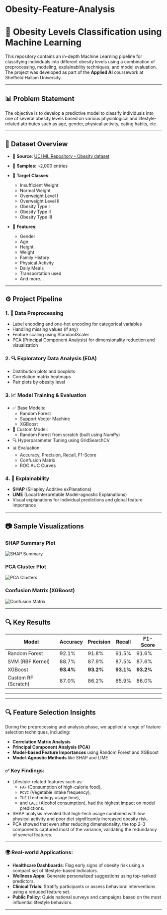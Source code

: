# Obesity-Feature-Analysis
# 🧠 Obesity Levels Classification using Machine Learning

This repository contains an in-depth Machine Learning pipeline for classifying individuals into different obesity levels using a combination of preprocessing, modeling, explainability techniques, and model evaluation. The project was developed as part of the **Applied AI** coursework at Sheffield Hallam University.

---

## 📊 Problem Statement

The objective is to develop a predictive model to classify individuals into one of several obesity levels based on various physiological and lifestyle-related attributes such as age, gender, physical activity, eating habits, etc.

---

## 📁 Dataset Overview

- 📌 **Source**: [UCI ML Repository - Obesity dataset](https://www.kaggle.com/datasets/sagesse123/obesity-dataset)
- 👥 **Samples**: ~2,000 entries
- 🔣 **Target Classes**:
  - Insufficient Weight
  - Normal Weight
  - Overweight Level I
  - Overweight Level II
  - Obesity Type I
  - Obesity Type II
  - Obesity Type III

- 🧾 **Features**:
  - Gender
  - Age
  - Height
  - Weight
  - Family History
  - Physical Activity
  - Daily Meals
  - Transportation used
  - And more...

---

## ⚙️ Project Pipeline

### 1. 🧼 Data Preprocessing
- Label encoding and one-hot encoding for categorical variables
- Handling missing values (if any)
- Feature scaling using StandardScaler
- PCA (Principal Component Analysis) for dimensionality reduction and visualization

### 2. 🔍 Exploratory Data Analysis (EDA)
- Distribution plots and boxplots
- Correlation matrix heatmaps
- Pair plots by obesity level

### 3. 📈 Model Training & Evaluation
- ✅ Base Models:
  - Random Forest
  - Support Vector Machine
  - XGBoost
- 🔨 Custom Model:
  - Random Forest from scratch (built using NumPy)
- 🔍 Hyperparameter Tuning using GridSearchCV
- 📊 Evaluation:
  - Accuracy, Precision, Recall, F1-Score
  - Confusion Matrix
  - ROC AUC Curves

### 4. 🧠 Explainability
- **SHAP** (SHapley Additive exPlanations)
- **LIME** (Local Interpretable Model-agnostic Explanations)
- Visual explanations for individual predictions and global feature importance

---

## 📷 Sample Visualizations

### SHAP Summary Plot
![SHAP Summary](shap_summary.png)

### PCA Cluster Plot
![PCA Clusters](pca_clusters.png)

### Confusion Matrix (XGBoost)
![Confusion Matrix](xgboost.png)

---

## 🔍 Key Results

| Model               | Accuracy | Precision | Recall | F1-Score |
|--------------------|----------|-----------|--------|----------|
| Random Forest       | 92.1%    | 91.8%     | 91.5%  | 91.6%    |
| SVM (RBF Kernel)    | 88.7%    | 87.9%     | 87.5%  | 87.6%    |
| XGBoost             | **93.4%**| **93.2%** | **93.1%**| **93.2%**|
| Custom RF (Scratch) | 87.0%    | 86.2%     | 85.9%  | 86.0%    |

---

---

## 🔍 Feature Selection Insights

During the preprocessing and analysis phase, we applied a range of feature selection techniques, including:

- **Correlation Matrix Analysis**
- **Principal Component Analysis (PCA)**
- **Model-based Feature Importances** using Random Forest and XGBoost
- **Model-Agnostic Methods** like SHAP and LIME

### ✅ Key Findings:
- Lifestyle-related features such as:
  - `FAF` (Consumption of high-calorie food),
  - `FCVC` (Vegetable intake frequency),
  - `TUE` (Technology usage time),
  - and `CALC` (Alcohol consumption),
  had the highest impact on model predictions.
- SHAP analysis revealed that high-tech usage combined with low physical activity and poor diet significantly increased obesity risk.
- PCA showed that even after reducing dimensionality, the top 2–3 components captured most of the variance, validating the redundancy of several features.


---

### 🌍 Real-world Applications:
- **Healthcare Dashboards**: Flag early signs of obesity risk using a compact set of lifestyle-based indicators.
- **Wellness Apps**: Generate personalized suggestions using top-ranked predictors.
- **Clinical Trials**: Stratify participants or assess behavioral interventions using a reduced feature set.
- **Public Policy**: Guide national surveys and campaigns based on the most influential lifestyle behaviors.

---
